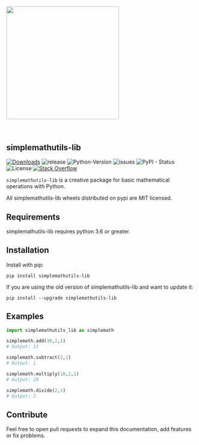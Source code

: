 <h3 align="left">
<img src="https://github.com/MattithyahuData/simplemathutils-lib/raw/master/images%20%26%20text/official_logo.jpg" width="300">
</h3><br>

## **simplemathutils-lib**

[![Downloads](https://static.pepy.tech/badge/simplemathutils_lib)](https://static.pepy.tech/badge/simplemathutils_lib) ![release](https://img.shields.io/github/v/release/MattithyahuData/simplemathutils-lib) ![Python-Version](https://img.shields.io/badge/Python-3.6%2B-blue.svg) ![issues](https://img.shields.io/github/issues/Mattithyahudata/simplemathutils-lib) ![PyPI - Status](https://img.shields.io/pypi/status/simplemathutils-lib) ![License](https://img.shields.io/github/license/Mattithyahudata/simplemathutils-lib) [![Stack Overflow](https://img.shields.io/badge/stackoverflow-Ask%20questions-yellow.svg)](
https://stackoverflow.com/questions/tagged/simplemathutils_lib)

`simplemathutils-lib` is a creative package for basic mathematical operations with Python.

All simplemathutils-lib wheels distributed on pypi are MIT licensed.

## Requirements

simplemathutils-lib requires python 3.6 or greater.

## Installation

Install with pip:

```
pip install simplemathutils-lib
```

If you are using the old version of simplemathutils-lib and want to update it:

```
pip install --upgrade simplemathutils-lib
```

## Examples

```python
import simplemathutils_lib as simplemath

simplemath.add(10,2,1) 
# Output: 13

simplemath.subtract(2,1)
# Output: 1

simplemath.multiply(10,2,1)
# Output: 20

simplemath.divide(2,1)
# Output: 2
```

## Contribute

Feel free to open pull requests to expand this documentation, add features or fix problems.

